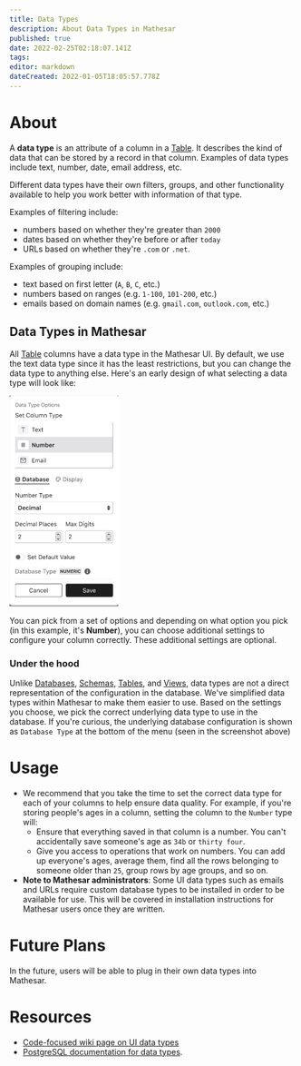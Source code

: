 ```yaml
---
title: Data Types
description: About Data Types in Mathesar
published: true
date: 2022-02-25T02:18:07.141Z
tags: 
editor: markdown
dateCreated: 2022-01-05T18:05:57.778Z
---
```


# About

A **data type** is an attribute of a column in a [Table](/product/concepts/tables). It describes the kind of data that can be stored by a record in that column. Examples of data types include text, number, date, email address, etc.

Different data types have their own filters, groups, and other functionality available to help you work better with information of that type.

Examples of filtering include:
- numbers based on whether they're greater than `2000`
- dates based on whether they're before or after `today`
- URLs based on whether they're `.com` or `.net`.

Examples of grouping include: 
- text based on first letter (`A`, `B`, `C`, etc.)
- numbers based on ranges (e.g. `1-100`, `101-200`, etc.)
- emails based on domain names (e.g. `gmail.com`, `outlook.com`, etc.)

## Data Types in Mathesar
All [Table](/product/concepts/tables) columns have a data type in the Mathesar UI. By default, we use the text data type since it has the least restrictions, but you can change the data type to anything else. Here's an early design of what selecting a data type will look like:

![screen_shot_2022-01-06_at_2.46.23_pm.png](/assets/product/concepts/data-types/screen_shot_2022-01-06_at_2.46.23_pm.png)

You can pick from a set of options and depending on what option you pick (in this example, it's **Number**), you can choose additional settings to configure your column correctly. These additional settings are optional. 

### Under the hood
Unlike [Databases](/product/concepts/databases), [Schemas](/product/concepts/schemas), [Tables](/product/concepts/tables), and [Views](/product/concepts/views), data types are not a direct representation of the configuration in the database. We've simplified data types within Mathesar to make them easier to use. Based on the settings you choose, we pick the correct underlying data type to use in the database. If you're curious, the underlying database configuration is shown as `Database Type` at the bottom of the menu (seen in the screenshot above)

# Usage
- We recommend that you take the time to set the correct data type for each of your columns to help ensure data quality. For example, if you're storing people's ages in a column, setting the column to the `Number` type will:
   - Ensure that everything saved in that column is a number. You can't accidentally save someone's age as `34b` or `thirty four`.
   - Give you access to operations that work on numbers. You can add up everyone's ages, average them, find all the rows belonging to someone older than `25`, group rows by age groups, and so on.
- **Note to Mathesar administrators**: Some UI data types such as emails and URLs require custom database types to be installed in order to be available for use. This will be covered in installation instructions for Mathesar users once they are written.

# Future Plans
In the future, users will be able to plug in their own data types into Mathesar.

# Resources
- [Code-focused wiki page on UI data types](/engineering/glossary/ui-types)
- [PostgreSQL documentation for data types](https://www.postgresql.org/docs/current/datatype.html).